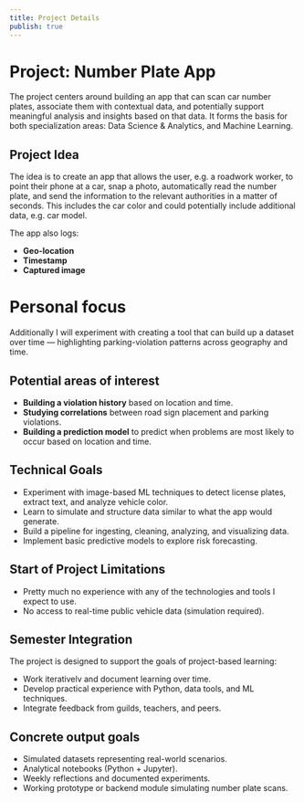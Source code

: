 ```yaml
---
title: Project Details
publish: true
---
```

# Project: Number Plate App

The project centers around building an app that can scan car number plates, associate them with contextual data, and potentially support meaningful analysis and insights based on that data. It forms the basis for both specialization areas: Data Science & Analytics, and Machine Learning.
## Project Idea

The idea is to create an app that allows the user, e.g. a roadwork worker, to point their phone at a car, snap a photo, automatically read the number plate, and send the information to the relevant authorities in a matter of seconds. This includes the car color and could potentially include additional data, e.g. car model.

The app also logs:
- **Geo-location**
- **Timestamp**
- **Captured image**
# Personal focus
Additionally I will experiment with creating a tool that can build up a dataset over time — highlighting parking-violation patterns across geography and time.
## Potential areas of interest
-  **Building a violation history** based on location and time.
-  **Studying correlations** between road sign placement and parking violations.
-  **Building a prediction model** to predict when problems are most likely to occur based on location and time.
## Technical Goals
- Experiment with image-based ML techniques to detect license plates, extract text, and analyze vehicle color.
- Learn to simulate and structure data similar to what the app would generate.
- Build a pipeline for ingesting, cleaning, analyzing, and visualizing data.
- Implement basic predictive models to explore risk forecasting.
## Start of Project Limitations
- Pretty much no experience with any of the technologies and tools I expect to use.
- No access to real-time public vehicle data (simulation required).
## Semester Integration
The project is designed to support the goals of project-based learning:
- Work iterativelv and document learning over time.
- Develop practical experience with Python, data tools, and ML techniques.
- Integrate feedback from guilds, teachers, and peers.
## Concrete output goals
- Simulated datasets representing real-world scenarios.
- Analytical notebooks (Python + Jupyter).
- Weekly reflections and documented experiments.
- Working prototype or backend module simulating number plate scans.